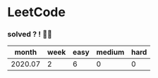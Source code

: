 # LeetCode

### solved ? ! 👩‍💻

month | week | easy | medium | hard
--- | --- | --- | --- | ---
2020.07 | 2 | 6 | 0 | 0
